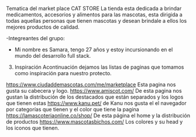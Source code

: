 Tematica del market place
CAT STORE
La tienda esta dedicada a brindar medicamentos, accesorios y alimentos para las mascotas, esta dirigida a todas aquellas personas que tienen mascotas y desean brindale a ellos los mejores productos de calidad.

-Integreantes del grupo:
-	Mi nombre es Samara, tengo 27 años y estoy incursionando en el mundo del desarrollo full stack.

3. Inspiración
Acontinuación dejamos las listas de paginas que tomamos como inspiración para nuestro protecto.

https://www.ciudaddemascotas.com/me/marketplace Esta pagina nos gusta su cabecera y logo.
https://www.amiscot.com/ De esta pagina nos gustan la distribución de los destacados que están separados y los logos que tienen estas 
https://www.kanu.pet/ de Kanu nos gusta el el navegador por categorías que tienen y el color que tiene la pagina
https://lamascoteriaonline.co/shop/ De esta página el home y la distribución de productos
https://www.mascotasbichos.com/ Los colores y su head y los iconos que tienen.

